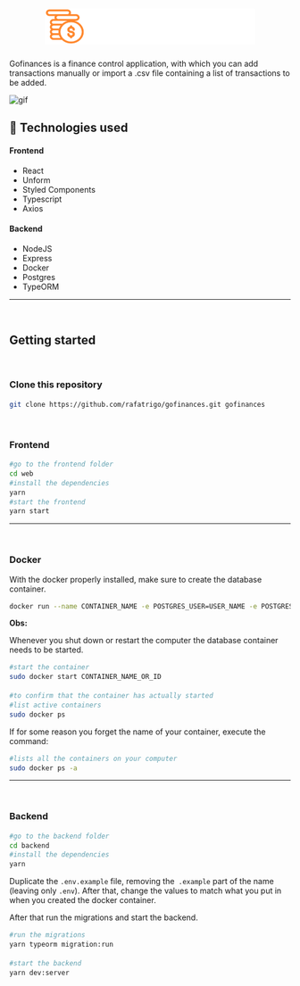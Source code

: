 # <h1 align="center">![Go Finances](./web/src/assets/logo.svg)</h1>

Gofinances is a finance control application, with which you can add transactions manually or import a .csv file containing a list of transactions to be added.

![gif](.github/gofinances.gif)

## 🚀 Technologies used

#### Frontend
- React
- Unform
- Styled Components
- Typescript
- Axios


#### Backend
- NodeJS
- Express
- Docker
- Postgres
- TypeORM
---

&nbsp;
## Getting started


&nbsp;
### Clone this repository
```sh
git clone https://github.com/rafatrigo/gofinances.git gofinances
```


&nbsp;
### Frontend
```sh
#go to the frontend folder
cd web
#install the dependencies
yarn
#start the frontend
yarn start
```
---

&nbsp;
### Docker

With the docker properly installed, make sure to create the database container.
```sh
docker run --name CONTAINER_NAME -e POSTGRES_USER=USER_NAME -e POSTGRES_PASSWORD=USER_PASSWORD -e POSTGRES_DB=DATABASE_NAME -p 5432:5432 -d postgres
```
**Obs:**

Whenever you shut down or restart the computer the database container needs to be started.
```sh
#start the container
sudo docker start CONTAINER_NAME_OR_ID

#to confirm that the container has actually started
#list active containers
sudo docker ps
```

If for some reason you forget the name of your container, execute the command:
```sh
#lists all the containers on your computer
sudo docker ps -a
```
---

&nbsp;
### Backend

```sh
#go to the backend folder
cd backend
#install the dependencies
yarn
```

Duplicate the `.env.example` file, removing the` .example` part of the name (leaving only `.env`). After that, change the values to match what you put in when you created the docker container.

After that run the migrations and start the backend.
```sh
#run the migrations
yarn typeorm migration:run

#start the backend
yarn dev:server
```